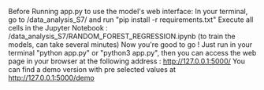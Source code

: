 Before Running app.py to use the model's web interface:
	In your terminal, go to /data_analysis_S7/ and run "pip install -r requirements.txt"
	Execute all cells in the Jupyter Notebook : /data_analysis_S7/RANDOM_FOREST_REGRESSION.ipynb (to train the models, can take several minutes)
	Now you're good to go ! Just run in your terminal "python app.py" or "python3 app.py", then you can access the web page in your browser at the following address : http://127.0.0.1:5000/
	You can find a demo version with pre selected values at http://127.0.0.1:5000/demo
